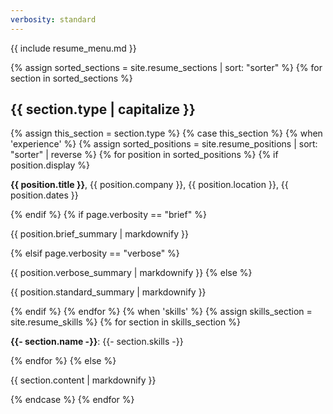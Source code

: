 ```yaml
---
verbosity: standard
---
```


{{ include resume_menu.md }}

{% assign sorted_sections = site.resume_sections | sort: "sorter" %}
{% for section in sorted_sections %}
<h2>{{ section.type | capitalize }}</h2>
{% assign this_section = section.type %}
{% case this_section %}
{% when 'experience' %}
{% assign sorted_positions =  site.resume_positions | sort: "sorter" | reverse %}
{% for position in sorted_positions %}
{% if position.display %}
<p><strong>{{ position.title }}</strong>, {{ position.company }}, {{ position.location }}, {{ position.dates }}<p>
{% endif %}
{% if page.verbosity == "brief" %}
<p>{{ position.brief_summary | markdownify }}</p>
{% elsif page.verbosity == "verbose" %}
<p>{{ position.verbose_summary | markdownify }}
{% else %}
<p>{{ position.standard_summary | markdownify }}</p>
{% endif %}
{% endfor %}
{% when 'skills' %}
{% assign skills_section = site.resume_skills %}
{% for section in skills_section %}
<p><strong>{{- section.name -}}</strong>: {{- section.skills -}}</p>
{% endfor %}
{% else %}
<p>{{ section.content | markdownify }}</p>
{% endcase %}
{% endfor %}
